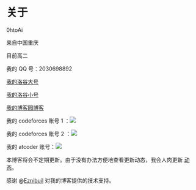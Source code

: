 # 关于

0htoAi

来自中国重庆

目前高二

我的 QQ 号：2030698892

[我的洛谷大号](https://www.luogu.com.cn/user/335366)

[我的洛谷小号](https://www.luogu.com.cn/user/698273)

[我的博客园博客](https://www.cnblogs.com/0htoAi/)

我的 codeforces 账号 1 ：![](https://cfrating.baoshuo.dev/rating?username=heterochromia)

我的 codeforces 账号 2 ：![](https://cfrating.baoshuo.dev/rating?username=0htoAi)

我的 atcoder 账号：![](https://atrating.baoshuo.dev/rating?username=OhtoAi)

本博客将会不定期更新。由于没有办法方便地查看更新动态，我会人肉更新 [动态](/blog/dynamic)。

感谢 @[Eznibuil](https://www.luogu.com.cn/user/335096) 对我的博客提供的技术支持。

